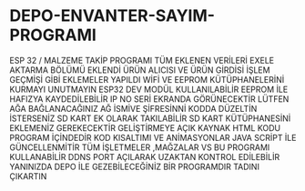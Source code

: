 # DEPO-ENVANTER-SAYIM-PROGRAMI
ESP 32 / MALZEME TAKİP PROGRAMI 
TÜM EKLENEN VERİLERİ EXELE AKTARMA BÖLÜMÜ EKLENDİ
ÜRÜN ALICISI VE ÜRÜN GİRDİSİ İŞLEM GEÇMİŞİ GİBİ EKLEMELER YAPILDI 
WİFİ VE EEPROM KÜTÜPHANELERİNİ  KURMAYI UNUTMAYIN 
ESP32 DEV MODÜL KULLANILABİLİR 
EEPROM İLE HAFIZYA KAYDEDİLEBİLİR 
IP NO SERİ EKRANDA GÖRÜNECEKTİR 
LÜTFEN AĞA BAĞLANACAĞINIZ AĞ İSMİVE ŞİFRESİNNİ KODDA DÜZELTİN 
İSTERSENİZ SD KART EK OLARAK TAKILABİLİR SD KART KÜTÜPHANESİNİ EKLEMENİZ GEREKECEKTİR 
GELİŞTİRMEYE AÇIK KAYNAK HTML KODU PROGRAM İÇİNDEDİR KOD KISALTIMI VE ANİMASYONLAR JAVA SCRİPT İLE GÜNCELLENMİTİR 
TÜM İŞLETMELER ,MAĞZALAR VS BU PROGRAMI KULLANABİLİR DDNS PORT AÇILARAK UZAKTAN KONTROL EDİLEBİLİR 
YANINIZDA DEPO İLE GEZEBİLECEĞİNİZ BİR PROGRAMDIR 
TADINI ÇIKARTIN 
